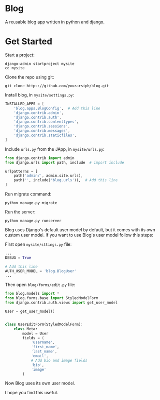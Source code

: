 # Blog

A reusable blog app written in python and django.

# Get Started

Start a project:

```shell
django-admin startproject mysite
cd mysite
```

Clone the repo using git:

```shell
git clone https://github.com/youzarsiph/blog.git
```

Install blog, in `mysite/settings.py`:

```python
INSTALLED_APPS = [
    'blog.apps.BlogConfig',  # Add this line
    'django.contrib.admin',
    'django.contrib.auth',
    'django.contrib.contenttypes',
    'django.contrib.sessions',
    'django.contrib.messages',
    'django.contrib.staticfiles',
]
```

Include `urls.py` from the JApp, in `mysite/urls.py`:

```python
from django.contrib import admin
from django.urls import path, include  # import include

urlpatterns = [
    path('admin/', admin.site.urls),
    path('', include('blog.urls')),  # Add this line
]
```

Run migrate command:

```shell
python manage.py migrate
```

Run the server:

```shell
python manage.py runserver
```

Blog uses Django's default user model by default, but it comes with its own custom user model. If you want to use Blog's
user model follow this steps:

First open `mysite/sttings.py` file:

```python
...
DEBUG = True

# Add this line
AUTH_USER_MODEL = 'blog.BlogUser'
...
```

Then open `blog/forms/edit.py` file:

```python
from blog.models import *
from blog.forms.base import StyledModelForm
from django.contrib.auth.views import get_user_model

User = get_user_model()


class UserEditForm(StyledModelForm):
    class Meta:
        model = User
        fields = (
            'username',
            'first_name',
            'last_name',
            'email',
            # Add bio and image fields
            'bio',
            'image'
        )
```

Now Blog uses its own user model.

I hope you find this useful.